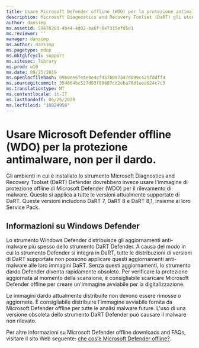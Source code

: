 ```yaml
---
title: Usare Microsoft Defender offline (WDO) per la protezione antimalware non DaRT
description: Microsoft Diagnostics and Recovery Toolset (DaRT) gli utenti devono usare Microsoft Defender offline (WDO) per il rilevamento di malware
author: dansimp
ms.assetid: 59678283-4b44-4d02-ba8f-0e7315efd5d1
ms.reviewer: ''
manager: dansimp
ms.author: dansimp
ms.pagetype: mdop
ms.mktglfcycl: support
ms.sitesec: library
ms.prod: w10
ms.date: 09/25/2019
ms.openlocfilehash: 09b0ee6fe4e8e4cf457b007347d099c425fddff4
ms.sourcegitcommit: 354664bc527d93f80687cd2eba70d1eea024c7c3
ms.translationtype: MT
ms.contentlocale: it-IT
ms.lasthandoff: 06/26/2020
ms.locfileid: "10824956"
---
```

<!-- was:
# Microsoft Diagnostics and Recovery Toolset (DaRT) users should use Microsoft Defender Offline (WDO) for malware detection-->
# Usare Microsoft Defender offline (WDO) per la protezione antimalware, non per il dardo.

Gli ambienti in cui è installato lo strumento Microsoft Diagnostics and Recovery Toolset (DaRT) Defender dovrebbero invece usare l'immagine di protezione offline di Microsoft Defender (WDO) per il rilevamento di malware. Questo si applica a tutte le versioni attualmente supportate di DaRT. Queste versioni includono DaRT 7, DaRT 8 e DaRT 8,1, insieme ai loro Service Pack.

## Informazioni su Windows Defender


Lo strumento Windows Defender distribuisce gli aggiornamenti anti-malware più spesso dello strumento DaRT Defender. A causa del modo in cui lo strumento Defender si integra in DaRT, tutte le distribuzioni di versioni di DaRT supportate non possono applicare questi aggiornamenti anti-malware alle loro immagini DaRT. Senza questi aggiornamenti, lo strumento dardo Defender diventa rapidamente obsoleto. Per verificare la protezione aggiornata al momento della scansione, è consigliabile scaricare Microsoft Defender offline per creare un'immagine avviabile per la digitalizzazione.

Le immagini dardo attualmente distribuite non devono essere rimosse o aggiornate. È consigliabile distribuire l'immagine avviabile fornita da Microsoft Defender offline per tutte le analisi malware future. L'uso di una versione obsoleta dello strumento DaRT Defender può causare il malware non rilevato.

Per altre informazioni su Microsoft Defender offline downloads and FAQs, visitare il sito Web seguente: [che cos'è Microsoft Defender offline?](https://go.microsoft.com/fwlink/p/?LinkId=394127).

 

 





